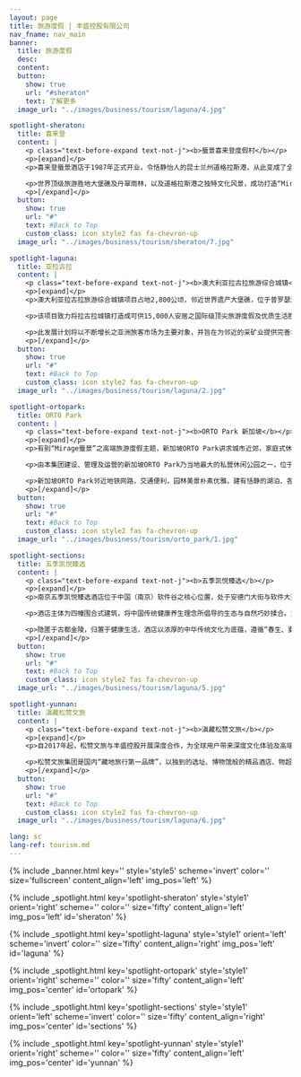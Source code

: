 ```yaml
---
layout: page
title: 旅游度假 | 丰盛控股有限公司
nav_fname: nav_main
banner:
  title: 旅游度假
  desc:
  content:
  button:
    show: true
    url: "#sheraton"
    text: 了解更多
  image_url: "../images/business/tourism/laguna/4.jpg"

spotlight-sheraton:
  title: 喜来登
  content: |
    <p class="text-before-expand text-not-j"><b>蜃景喜来登度假村</b></p>
    <p>[expand]</p>
    <p>喜来登蜃景酒店于1987年正式开业，令恬静怡人的昆士兰州道格拉斯港，从此变成了全球热捧之热带度假旅游乐园，各国政要巨星包括中国前国家主席江泽民、美国前总统克林顿、美国著名影星汤姆汉克斯及约翰．特拉沃尔塔、英国著名歌手米克．贾格尔、德国名模克劳迪亚．希弗等均曾经造访该酒店，在四英里的沙滩上留下璀璨光影。</p>

    <p>世界顶级旅游胜地大堡礁及丹翠雨林，以及道格拉斯港之独特文化风景，成功打造“Mirgae蜃景”为高端旅游度假品牌，丰盛控股更将此高端旅游度假品牌，引入至中国及其他国家旅游地产项目。</p>
    <p>[/expand]</p>
  button:
    show: true
    url: "#"
    text: #Back to Top
    custom_class: icon style2 fas fa-chevron-up
  image_url: "../images/business/tourism/sheraton/7.jpg"

spotlight-laguna:
  title: 亚拉古拉
  content: |
    <p class="text-before-expand text-not-j"><b>澳大利亚拉古拉旅游综合城镇</b></p>
    <p>[expand]</p>
    <p>澳大利亚拉古拉旅游综合城镇项目占地2,800公顷，邻近世界遗产大堡礁，位于普罗瑟派恩机场以南25公里，距离Bruce高速公路8公里，毗邻Midge Point小镇。项目座落于圣灵群岛地区，圣灵群岛由74座景色秀丽的小岛组成，毗邻大堡礁，成就当地成为二十一世纪综合旅游度假圣地的理想地标。</p>

    <p>该项目致力将拉古拉城镇打造成可供15,000人安居之国际级顶尖旅游度假及优质生活胜地，计划兴建或合资发展国际机场，5间国际级酒店、赌场与娱乐中心，两个18洞及一个27洞高尔夫球场，拥有860个泊位之游艇码头，与旅游观光相关之有机农场、购物零售区、会议中心、邮轮码头，以及以退休度假及房地产相关之项目。</p>

    <p>此发展计划将以不断增长之亚洲旅客市场为主要对象，并旨在为邻近的采矿业提供完善地区设施服务，势将成为昆士兰旅游、资源、建筑及农业等经济发展焦点。</p>
    <p>[/expand]</p>
  button:
    show: true
    url: "#"
    text: #Back to Top
    custom_class: icon style2 fas fa-chevron-up
  image_url: "../images/business/tourism/laguna/2.jpg"

spotlight-ortopark:
  title: ORTO Park
  content: |
    <p class="text-before-expand text-not-j"><b>ORTO Park 新加坡</b></p>
    <p>[expand]</p>
    <p>有别“Mirage蜃景”之高端旅游度假主题，新加坡ORTO Park讲求城市近郊，家庭式休闲度假，强调自然，原始生态的理念。</p>

    <p>由本集团建设、管理及运营的新加坡ORTO Park乃当地最大的私营休闲公园之一，位于新加坡北部，占地约51500平方米，自然环境优美，是深受新加坡当地居民及海外游客喜欢之休闲娱乐公园。</p>

    <p>新加坡ORTO Park邻近地铁网路，交通便利，园林美景朴素优雅，建有恬静的湖泊、各类活动设施如钓虾钓鱼、儿童游乐活动等；室外活动场地如湖畔小屋及湖畔大道，适合举办各类型学校活动，家庭聚会和结婚典礼等；景色怡人的园内餐厅及咖啡座，提供美味难忘的湖边美食体验。</p>
    <p>[/expand]</p>
  button:
    show: true
    url: "#"
    text: #Back to Top
    custom_class: icon style2 fas fa-chevron-up
  image_url: "../images/business/tourism/orto_park/1.jpg"

spotlight-sections:
  title: 五季凯悦臻选
  content: |
    <p class="text-before-expand text-not-j"><b>五季凯悦臻选</b></p>
    <p>[expand]</p>
    <p>南京五季凯悦臻选酒店位于中国（南京）软件谷之核心位置，处于安德门大街与软件大道交汇口，是南京首家传承中华传统养生文化、践行健康生活方式的高端酒店。 </p>

    <p>酒店主体为四幢围合式建筑，将中国传统健康养生理念所倡导的生态与自然巧妙揉合。主楼呈现出震撼的漂浮感，272套各式客房、套房；格调高雅的4间餐厅融入“五季五味、不时不食”的食养理念，以膳食疗愈身心；近3000平方米的宴会空间及内庭草坪，可灵活分割以满足不同规模及形式的会议及婚宴需求。 </p>

    <p>隐匿于古都金陵，归置于健康生活，酒店以浓厚的中华传统文化为底蕴，遵循“春生、夏长、长夏、秋收、冬藏”五季自然规律和养生理念，旨让商旅客人享受“身心栖所·修养自在”的体验。 </p>
    <p>[/expand]</p>
  button:
    show: true
    url: "#"
    text: #Back to Top
    custom_class: icon style2 fas fa-chevron-up
  image_url: "../images/business/tourism/laguna/5.jpg"

spotlight-yunnan:
  title: 滇藏松赞文旅
  content: |
    <p class="text-before-expand text-not-j"><b>滇藏松赞文旅</b></p>
    <p>[expand]</p>
    <p>自2017年起，松赞文旅与丰盛控股开展深度合作，为全球用户带来深度文化体验及高端康养度假服务。 </p>

    <p>松赞文旅集团是国内“藏地旅行第一品牌”，以独到的选址、博物馆般的精品酒店、物超所值的旅行产品、真诚而周到的服务，在国内外获得了众多的奖项。二十多年来，松赞专注地打造了由精品山居酒店和旅行产品串连起来的茶马古道新滇藏线，将合纵连横世界自然遗产“三江并流”区域、传奇的214国道和318国道、茶马古道以及“第三极”青藏高原等地的文旅资源与松赞酒店资源结合，为旅人们提供深度探索中国三江腹地和滇藏神秘土地的机缘。 </p>
    <p>[/expand]</p>
  button:
    show: true
    url: "#"
    text: #Back to Top
    custom_class: icon style2 fas fa-chevron-up
  image_url: "../images/business/tourism/laguna/6.jpg"

lang: sc
lang-ref: tourism.md
---
```


<!-- Welcome Banner -->

{% include _banner.html key='' style='style5' scheme='invert' color='' size='fullscreen' content_align='left' img_pos='left' %}

<!-- Properties -->

{% include _spotlight.html key='spotlight-sheraton' style='style1' orient='right' scheme='' color='' size='fifty' content_align='left' img_pos='left' id='sheraton' %}

{% include _spotlight.html key='spotlight-laguna' style='style1' orient='left' scheme='invert' color='' size='fifty' content_align='right' img_pos='left' id='laguna' %}

{% include _spotlight.html key='spotlight-ortopark' style='style1' orient='right' scheme='' color='' size='fifty' content_align='left' img_pos='center' id='ortopark' %}

{% include _spotlight.html key='spotlight-sections' style='style1' orient='left' scheme='invert' color='' size='fifty' content_align='right' img_pos='center' id='sections' %}

{% include _spotlight.html key='spotlight-yunnan' style='style1' orient='right' scheme='' color='' size='fifty' content_align='left' img_pos='center' id='yunnan' %}
